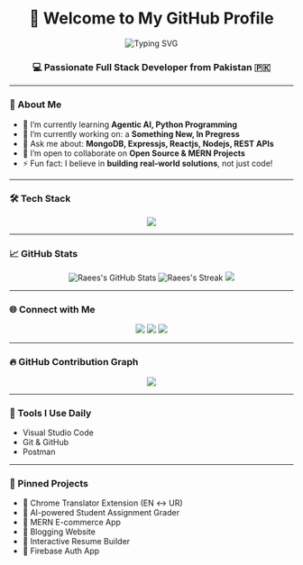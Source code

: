 <h1 align="center">👋 Welcome to My GitHub Profile</h1>

<p align="center">
  <img src="https://readme-typing-svg.demolab.com?font=Fira+Code&weight=700&size=25&pause=1000&color=00ffff&stroke=000000&center=true&vCenter=true&width=800&lines=Hi%2C+I'm+Muhammad+Raees;MERN+Stack+Developer;MongoDB%2C+Express%2C+React%2C+Node" alt="Typing SVG" />
</p>




<h3 align="center">💻 Passionate Full Stack Developer from Pakistan 🇵🇰</h3>

---

### 🚀 About Me

- 🌱 I’m currently learning **Agentic AI, Python Programming**
- 🔭 I’m currently working on: a **Something New, In Pregress**
- 💬 Ask me about: **MongoDB, Expressjs, Reactjs, Nodejs, REST APIs**
- 👯 I’m open to collaborate on **Open Source & MERN Projects**
- ⚡ Fun fact: I believe in **building real-world solutions**, not just code!

---

### 🛠️ Tech Stack

<p align="center">
  <img src="https://skillicons.dev/icons?i=react,nodejs,express,mongodb,tailwind,ts,js,html,css,firebase,git,github,vscode" />
</p>

---

### 📈 GitHub Stats

<p align="center">
  <img src="https://github-readme-stats.vercel.app/api?username=M-RaeesDev&show_icons=true&theme=radical" alt="Raees's GitHub Stats" />
  <img src="https://github-readme-streak-stats.herokuapp.com/?user=M-RaeesDev&theme=tokyonight&date_format=M%20j%5B%2C%20Y%5D" alt="Raees's Streak" />
  <img src="https://github-readme-stats.vercel.app/api/top-langs/?username=M-RaeesDev&layout=compact&theme=dracula" />
</p>

---

### 🌐 Connect with Me

<p align="center">
  <a href="mailto:your.raeesawan161@gmail.com"><img src="https://img.shields.io/badge/Email-D14836?style=for-the-badge&logo=gmail&logoColor=white" /></a>
  <a href="https://linkedin.com/in/muhammad-raees-924b05258/"><img src="https://img.shields.io/badge/-LinkedIn-blue?style=for-the-badge&logo=linkedin&logoColor=white" /></a>
  <a href="https://github.com/M-RaeesDev"><img src="https://img.shields.io/badge/GitHub-100000?style=for-the-badge&logo=github&logoColor=white" /></a>
</p>

---

### 🔥 GitHub Contribution Graph

<p align="center">
  <img src="https://github-readme-activity-graph.vercel.app/graph?username=M-RaeesDev&theme=github-compact&area=true&custom_title=My%20Contribution%20Graph" />
</p>

---

### 🧰 Tools I Use Daily

- Visual Studio Code
- Git & GitHub
- Postman

---

### 📌 Pinned Projects

- 🔗 Chrome Translator Extension (EN ↔ UR)
- 🧠 AI-powered Student Assignment Grader
- 🛒 MERN E-commerce App
- 📝 Blogging Website
- 💼 Interactive Resume Builder
- 🔐 Firebase Auth App


